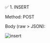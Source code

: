 ✅ 1. INSERT 

Method: POST

Body (raw > JSON):

 ![insert](https://github.com/user-attachments/assets/5718ad89-2c8f-485d-b807-2c780940248f)
